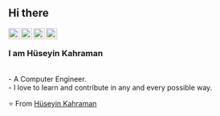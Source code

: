 ## Hi there</h2>

<a href="https://twitter.com/SourceByHuseyin">
  <img align="left" alt="Hüseyin's Twitter" width="22px" src="https://cdn.jsdelivr.net/npm/simple-icons@v3/icons/twitter.svg" />
</a>
<a href="https://www.linkedin.com/in/h%C3%BCseyin-kahraman-aa6336120/">
  <img align="left" alt="Hüseyin's Linkedin" width="22px" src="https://cdn.jsdelivr.net/npm/simple-icons@v3/icons/linkedin.svg" />
</a>
<a href="https://github.com/elegans18">
  <img align="left" alt="Hüseyin's Github" width="22px" src="https://cdn.jsdelivr.net/npm/simple-icons@v3/icons/github.svg" />
</a>
<a href="https://medium.com/@huseyinkahraman18">
  <img align="left" alt="Hüseyin's Medium" width="22px" src="https://cdn.jsdelivr.net/npm/simple-icons@v3/icons/medium.svg" />
</a>
<br />

### I am Hüseyin Kahraman
<br />
- A Computer Engineer. 
<br />
- I love to learn and contribute in any and every possible way.

⭐️ From [Hüseyin Kahraman](https://github.com/elegans18)


